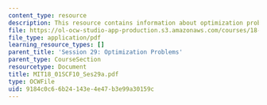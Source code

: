 ```yaml
---
content_type: resource
description: This resource contains information about optimization problems.
file: https://ol-ocw-studio-app-production.s3.amazonaws.com/courses/18-01sc-single-variable-calculus-fall-2010/9184c0c66b24143e4e47b3e99a30159c_MIT18_01SCF10_Ses29a.pdf
file_type: application/pdf
learning_resource_types: []
parent_title: 'Session 29: Optimization Problems'
parent_type: CourseSection
resourcetype: Document
title: MIT18_01SCF10_Ses29a.pdf
type: OCWFile
uid: 9184c0c6-6b24-143e-4e47-b3e99a30159c
---
```


